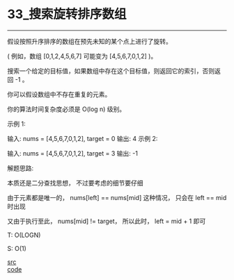 # 33_搜索旋转排序数组

---

假设按照升序排序的数组在预先未知的某个点上进行了旋转。

( 例如，数组 [0,1,2,4,5,6,7] 可能变为 [4,5,6,7,0,1,2] )。

搜索一个给定的目标值，如果数组中存在这个目标值，则返回它的索引，否则返回 -1 。

你可以假设数组中不存在重复的元素。

你的算法时间复杂度必须是 O(log n) 级别。

示例 1:

输入: nums = [4,5,6,7,0,1,2], target = 0
输出: 4
示例 2:

输入: nums = [4,5,6,7,0,1,2], target = 3
输出: -1


解题思路:

本质还是二分查找思想， 不过要考虑的细节要仔细

由于元素都是唯一的， nums[left] == nums[mid] 这种情况， 只会在 left == mid 时出现

又由于执行至此， nums[mid] != target， 所以此时， left = mid + 1 即可

T: O(LOGN)

S: O(1)

[src](https://leetcode-cn.com/problems/search-in-rotated-sorted-array/) <br>
[code](code/33.c) <br>
